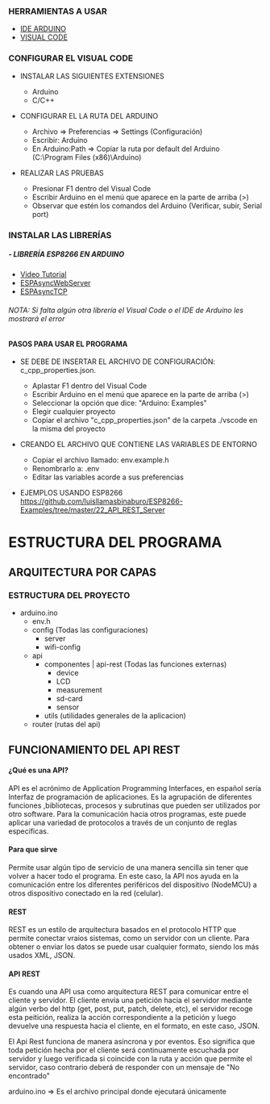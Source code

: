 ### HERRAMIENTAS A USAR
- [IDE ARDUINO](https://www.arduino.cc/en/software)
- [VISUAL CODE](https://code.visualstudio.com/)

### CONFIGURAR EL VISUAL CODE
- INSTALAR LAS SIGUIENTES EXTENSIONES
    * Arduino
    * C/C++
- CONFIGURAR EL LA RUTA DEL ARDUINO
    * Archivo => Preferencias => Settings (Configuración)
    * Escribir: Arduino
    * En Arduino:Path => Copiar la ruta por default del Arduino (C:\Program Files (x86)\Arduino)
   
- REALIZAR LAS PRUEBAS
    * Presionar F1 dentro del Visual Code
    * Escribir Arduino en el menú que aparece en la parte de arriba (>)
    * Observar que estén los comandos del Arduino (Verificar, subir, Serial port)

### INSTALAR LAS LIBRERÍAS
##### - LIBRERÍA ESP8266 EN ARDUINO
- [Video Tutorial](https://www.youtube.com/watch?v=0g7sazWXfEI)
- [ESPAsyncWebServer](https://github.com/me-no-dev/ESPAsyncWebServer)
- [ESPAsyncTCP](https://github.com/me-no-dev/ESPAsyncTCP)

###### NOTA: Si falta algún otra librería el Visual Code o el IDE de Arduino les mostrará el error

#### PASOS PARA USAR EL PROGRAMA

- SE DEBE DE INSERTAR EL ARCHIVO DE CONFIGURACIÓN: c_cpp_properties.json. 
    * Aplastar F1 dentro del Visual Code
    * Escribir Arduino en el menú que aparece en la parte de arriba (>)
    * Seleccionar la opción que dice: "Arduino: Examples"
    * Elegir cualquier proyecto
    * Copiar el archivo "c_cpp_properties.json" de la carpeta ./vscode en la misma del proyecto

- CREANDO EL ARCHIVO QUE CONTIENE LAS VARIABLES DE ENTORNO
    * Copiar el archivo llamado: env.example.h
    * Renombrarlo a: .env
    * Editar las variables acorde a sus preferencias


- EJEMPLOS USANDO ESP8266
    https://github.com/luisllamasbinaburo/ESP8266-Examples/tree/master/22_API_REST_Server


# ESTRUCTURA DEL PROGRAMA

## ARQUITECTURA POR CAPAS

### ESTRUCTURA DEL PROYECTO
- arduino.ino
    - env.h
    - config (Todas las configuraciones)
        * server
        * wifi-config
    - api
        - componentes | api-rest (Todas las funciones externas)
            * device
            * LCD
            * measurement
            * sd-card
            * sensor
        - utils (utilidades generales de la aplicacion)
    - router (rutas del api)
    

## FUNCIONAMIENTO DEL API REST

#### ¿Qué es una API?
API es el acrónimo de Application Programming Interfaces, en español sería Interfaz de programación de aplicaciones. Es la agrupación de diferentes funciones ,bibliotecas, procesos y subrutinas que pueden ser utilizados por otro software. Para la comunicación hacia otros programas, este puede aplicar una variedad de protocolos a través de un conjunto de reglas específicas. 

#### Para que sirve
Permite usar algún tipo de servicio de una manera sencilla sin tener que volver a hacer todo el programa. En este caso, la API nos ayuda en la comunicación entre los diferentes periféricos del dispositivo (NodeMCU) a otros dispositivo conectado en la red (celular).

#### REST
REST es un estilo de arquitectura  basados en el protocolo HTTP que permite conectar vraios sistemas, como un servidor con un cliente. Para obtener o enviar los datos se puede usar cualquier formato, siendo los más usados XML, JSON. 

#### API REST
Es cuando una API usa como arquitectura REST para comunicar entre el cliente y servidor.  El cliente envía una petición hacia el servidor mediante algún verbo del http (get, post, put, patch, delete, etc), el servidor recoge esta peitición, realiza la acción correspondiente a la petición y luego devuelve una respuesta hacia el cliente, en el formato, en este caso, JSON.



El Api Rest funciona de manera asíncrona y por eventos. Eso significa que toda petición hecha por el cliente será continuamente escuchada por servidor y luego verificada si coincide con la ruta y acción que permite el servidor, caso contrario deberá de responder con un mensaje de "No encontrado"

arduino.ino => Es el archivo principal donde ejecutará únicamente 
